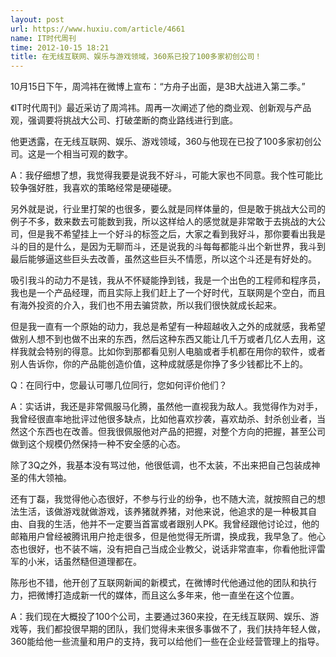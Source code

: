 ```yaml
---
layout: post
url: https://www.huxiu.com/article/4661
name: IT时代周刊
time: 2012-10-15 18:21
title: 在无线互联网、娱乐与游戏领域，360系已投了100多家初创公司！
---
```

10月15日下午，周鸿祎在微博上宣布：“方舟子出面，是3B大战进入第二季。”

《IT时代周刊》最近采访了周鸿祎。周再一次阐述了他的商业观、创新观与产品观，强调要将挑战大公司、打破垄断的商业路线进行到底。

他更透露，在无线互联网、娱乐、游戏领域，360与他现在已投了100多家初创公司。这是一个相当可观的数字。

A：我仔细想了想，我觉得我要是说我不好斗，可能大家也不同意。我个性可能比较争强好胜，我喜欢的策略经常是硬碰硬。

另外就是说，行业里打架的也很多，要么就是同样体量的，但是敢于挑战大公司的例子不多，数来数去可能数到我，所以这样给人的感觉就是非常敢于去挑战的大公司，但是我不希望挂上一个好斗的标签之后，大家之看到我好斗，那你要看出我是斗的目的是什么，是因为无聊而斗，还是说我的斗每每都能斗出个新世界，我斗到最后能够逼这些巨头去改善，虽然这些巨头不情愿，所以这个斗还是有好处的。

吸引我斗的动力不是钱，我从不怀疑能挣到钱，我是一个出色的工程师和程序员，我也是一个产品经理，而且实际上我们赶上了一个好时代，互联网是个空白，而且有海外投资的介入，我们也不用去骗贷款，所以我们很快就成长起来。

但是我一直有一个原始的动力，我总是希望有一种超越收入之外的成就感，我希望做别人想不到也做不出来的东西，然后这种东西又能让几千万或者几亿人去用，这样我就会特别的得意。比如你到那都看见别人电脑或者手机都在用你的软件，或者别人告诉你，你的产品能创造价值，这种成就感是你挣了多少钱都比不上的。

Q：在同行中，您最认可哪几位同行，您如何评价他们？

A：实话讲，我还是非常佩服马化腾，虽然他一直视我为敌人。我觉得作为对手，我曾经很直率地批评过他很多缺点，比如他喜欢抄袭，喜欢劫杀、封杀创业者，当然这个东西也在改善。但我很佩服他对产品的把握，对整个方向的把握，甚至公司做到这个规模仍然保持一种不安全感的心态。

除了3Q之外，我基本没有骂过他，他很低调，也不太装，不出来把自己包装成神圣的伟大领袖。

还有丁磊，我觉得他心态很好，不参与行业的纷争，也不随大流，就按照自己的想法生活，该做游戏就做游戏，该养猪就养猪，对他来说，他追求的是一种极其自由、自我的生活，他并不一定要当首富或者跟别人PK。我曾经跟他讨论过，他的邮箱用户曾经被腾讯用户抢走很多，但是他觉得无所谓，换成我，我早急了。他心态也很好，也不装不端，没有把自己当成企业教父，说话非常直率，你看他批评雷军的小米，话虽然糙但道理都在。

陈彤也不错，他开创了互联网新闻的新模式，在微博时代他通过他的团队和执行力，把微博打造成新一代的媒体，而且这么多年来，他一直坐在这个位置。

A：我们现在大概投了100个公司，主要通过360来投，在无线互联网、娱乐、游戏等，我们都投很早期的团队，我们觉得未来很多事做不了，我们扶持年轻人做，360能给他一些流量和用户的支持，我可以给他们一些在企业经营管理上的指导。

